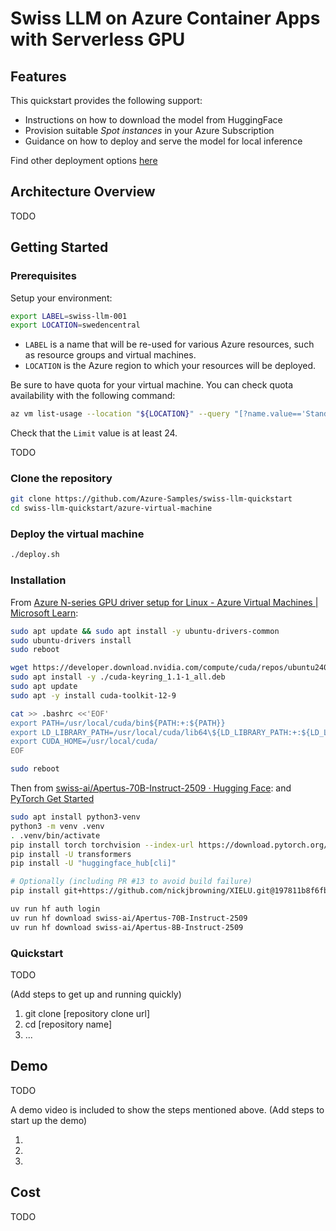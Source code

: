# Swiss LLM on Azure Container Apps with Serverless GPU

## Features
This quickstart provides the following support:

* Instructions on how to download the model from HuggingFace
* Provision suitable _Spot instances_ in your Azure Subscription
* Guidance on how to deploy and serve the model for local inference

Find other deployment options [here](../README.md)

## Architecture Overview

TODO

## Getting Started

### Prerequisites

Setup your environment:
```bash
export LABEL=swiss-llm-001
export LOCATION=swedencentral
```

- `LABEL` is a name that will be re-used for various Azure resources, such as resource groups and virtual machines.
- `LOCATION` is the Azure region to which your resources will be deployed.

Be sure to have quota for your virtual machine. You can check quota availability with the following command:

```bash
az vm list-usage --location "${LOCATION}" --query "[?name.value=='StandardNCADSA100v4Family']" -o table
```

Check that the `Limit` value is at least 24.

TODO


### Clone the repository

```bash
git clone https://github.com/Azure-Samples/swiss-llm-quickstart
cd swiss-llm-quickstart/azure-virtual-machine
```

### Deploy the virtual machine

```bash
./deploy.sh
```

### Installation

From [Azure N-series GPU driver setup for Linux - Azure Virtual Machines | Microsoft Learn](https://learn.microsoft.com/en-us/azure/virtual-machines/linux/n-series-driver-setup#ubuntu):
```bash
sudo apt update && sudo apt install -y ubuntu-drivers-common
sudo ubuntu-drivers install
sudo reboot

wget https://developer.download.nvidia.com/compute/cuda/repos/ubuntu2404/x86_64/cuda-keyring_1.1-1_all.deb
sudo apt install -y ./cuda-keyring_1.1-1_all.deb
sudo apt update
sudo apt -y install cuda-toolkit-12-9

cat >> .bashrc <<'EOF'
export PATH=/usr/local/cuda/bin${PATH:+:${PATH}}
export LD_LIBRARY_PATH=/usr/local/cuda/lib64\${LD_LIBRARY_PATH:+:${LD_LIBRARY_PATH}}
export CUDA_HOME=/usr/local/cuda/
EOF

sudo reboot
```

Then from [swiss-ai/Apertus-70B-Instruct-2509 · Hugging Face](https://huggingface.co/swiss-ai/Apertus-70B-Instruct-2509): 
and [PyTorch Get Started](https://pytorch.org/get-started/locally/#windows-pip)

```bash
sudo apt install python3-venv
python3 -m venv .venv
. .venv/bin/activate
pip install torch torchvision --index-url https://download.pytorch.org/whl/cu129
pip install -U transformers
pip install -U "huggingface_hub[cli]"

# Optionally (including PR #13 to avoid build failure)
pip install git+https://github.com/nickjbrowning/XIELU.git@197811b8f6fb427d7aaede78665ceeb00c2f5e4c

uv run hf auth login
uv run hf download swiss-ai/Apertus-70B-Instruct-2509
uv run hf download swiss-ai/Apertus-8B-Instruct-2509
```


### Quickstart

TODO

(Add steps to get up and running quickly)

1. git clone [repository clone url]
2. cd [repository name]
3. ...


## Demo

TODO

A demo video is included to show the steps mentioned above.
(Add steps to start up the demo)

1.
2.
3.


## Cost

TODO